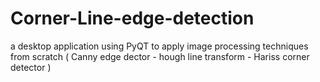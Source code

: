 # Corner-Line-edge-detection
a desktop application using PyQT to apply image processing techniques from scratch ( Canny edge dector - hough line transform - Hariss corner  detector )
